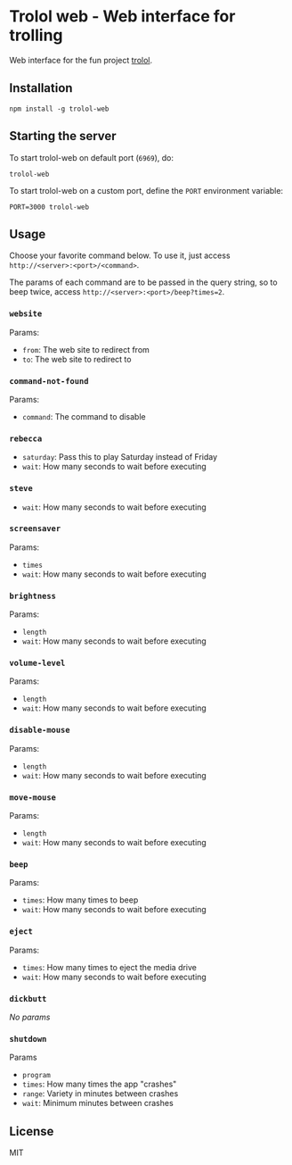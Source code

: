 # Trolol web - Web interface for trolling
Web interface for the fun project [trolol](https://github.com/ukupat/trolol).

## Installation
```
npm install -g trolol-web
```

## Starting the server
To start trolol-web on default port (`6969`), do:

```
trolol-web
```

To start trolol-web on a custom port, define the `PORT` environment variable:

```
PORT=3000 trolol-web
```

## Usage
Choose your favorite command below. To use it, just access `http://<server>:<port>/<command>`.

The params of each command are to be passed in the query string,
so to beep twice, access `http://<server>:<port>/beep?times=2`.  

### `website`
Params:
- `from`: The web site to redirect from
- `to`: The web site to redirect to

### `command-not-found`
Params:
- `command`: The command to disable

### `rebecca`
- `saturday`: Pass this to play Saturday instead of Friday
- `wait`: How many seconds to wait before executing

### `steve`
- `wait`: How many seconds to wait before executing

### `screensaver`
Params:
- `times`
- `wait`: How many seconds to wait before executing

### `brightness`
Params:
- `length`
- `wait`: How many seconds to wait before executing

### `volume-level`
Params:
- `length`
- `wait`: How many seconds to wait before executing

### `disable-mouse`
Params:
- `length`
- `wait`: How many seconds to wait before executing

### `move-mouse`
Params:
- `length`
- `wait`: How many seconds to wait before executing

### `beep`
Params:
- `times`: How many times to beep
- `wait`: How many seconds to wait before executing

### `eject`
Params:
- `times`: How many times to eject the media drive
- `wait`: How many seconds to wait before executing

### `dickbutt`
*No params*

### `shutdown`
Params
- `program`
- `times`: How many times the app "crashes"
- `range`: Variety in minutes between crashes
- `wait`: Minimum minutes between crashes

## License
MIT